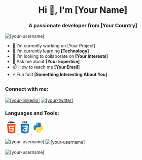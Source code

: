<h1 align="center">Hi 👋, I'm [Your Name]</h1>
<h3 align="center">A passionate developer from [Your Country]</h3>

<p align="left"> <img src="https://komarev.com/ghpvc/?username=[your-username]&label=Profile%20views&color=0e75b6&style=flat" alt="[your-username]" /> </p>

- 🔭 I’m currently working on [Your Project]  
- 🌱 I’m currently learning **[Technology]**
- 👯 I’m looking to collaborate on **[Your Interests]**
- 💬 Ask me about **[Your Expertise]**
- 📫 How to reach me **[Your Email]**
- ⚡ Fun fact **[Something Interesting About You]**

<h3 align="left">Connect with me:</h3>
<p align="left">
<a href="https://linkedin.com/in/[your-linkedin]" target="blank"><img align="center" src="https://raw.githubusercontent.com/Utkarsha88/Utkarsha88/main/images/linkedin.svg" alt="[your-linkedin]" height="30" width="40" /></a>
<a href="https://twitter.com/[your-twitter]" target="blank"><img align="center" src="https://raw.githubusercontent.com/Utkarsha88/Utkarsha88/main/images/twitter.svg" alt="[your-twitter]" height="30" width="40" /></a>
</p>

<h3 align="left">Languages and Tools:</h3>
<p align="left"> 
<a href="https://www.w3.org/html/" target="_blank"> <img src="https://raw.githubusercontent.com/devicons/devicon/master/icons/html5/html5-original-wordmark.svg" alt="html5" width="40" height="40"/> </a> 
<a href="https://www.w3schools.com/css/" target="_blank"> <img src="https://raw.githubusercontent.com/devicons/devicon/master/icons/css3/css3-original-wordmark.svg" alt="css3" width="40" height="40"/> </a> 
<a href="https://www.python.org" target="_blank"> <img src="https://raw.githubusercontent.com/devicons/devicon/master/icons/python/python-original.svg" alt="python" width="40" height="40"/> </a>
<!-- Add more icons as needed -->
</p>

<p><img align="left" src="https://github-readme-stats.vercel.app/api/top-langs?username=[your-username]&show_icons=true&locale=en&layout=compact" alt="[your-username]" /></p>

<p>&nbsp;<img align="center" src="https://github-readme-stats.vercel.app/api?username=[your-username]&show_icons=true&locale=en" alt="[your-username]" /></p>

<p><img align="center" src="https://github-readme-streak-stats.herokuapp.com/?user=[your-username]" alt="[your-username]" /></p>
